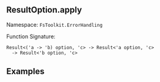 ## ResultOption.apply

Namespace: `FsToolkit.ErrorHandling`

Function Signature:

```
Result<('a -> 'b) option, 'c> -> Result<'a option, 'c> 
  -> Result<'b option, 'c>
```

## Examples